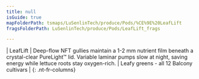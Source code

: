 ```yaml
---
title: null
isGuide: true
mapFolderPath: tsmaps/LuSenlinTech/produce/Pods/%CE%9E%20LeafLift
fragsFolderPath: LuSenlinTech/produce/Pods/LeafLift_frags

---
```



<!-- tsGuideRenderComment {"guide":{"id":"xsm6FP0De","path":"LuSenlinTech/produce/Pods","fragmentFolderPath":"LuSenlinTech/produce/Pods/LeafLift_frags"},"fragment":{"id":"xsm6FP0De","topLevelMapKey":"wTFT3M01sz","mapKeyChain":"wTFT3M01sz","guideID":"xsm6FP0hE","guidePath":"c:/GitHub/MuddySpud/MuddySpud.github.io/tsmaps/LuSenlinTech/produce/Pods/LeafLift.tspod","chartKey":"wTFT3M01sz","isLeaf":false,"options":[{"id":"xsm6FV1Ww","option":"LeafLift details","order":1,"isAncillary":true}]}} -->

| LeafLift | Deep-flow NFT gullies maintain a 1-2 mm nutrient film beneath a crystal-clear PureLight™ lid. Variable laminar pumps slow at night, saving energy while lettuce roots stay oxygen-rich. | Leafy greens - all 12 Balcony cultivars |
{: .nt-fr-columns}

